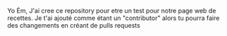 Yo Ém, J'ai cree ce repository pour etre un test pour notre page web de recettes. 
Je t'ai ajouté comme étant un "contributor" alors tu pourra faire des changements en créant de pulls requests
